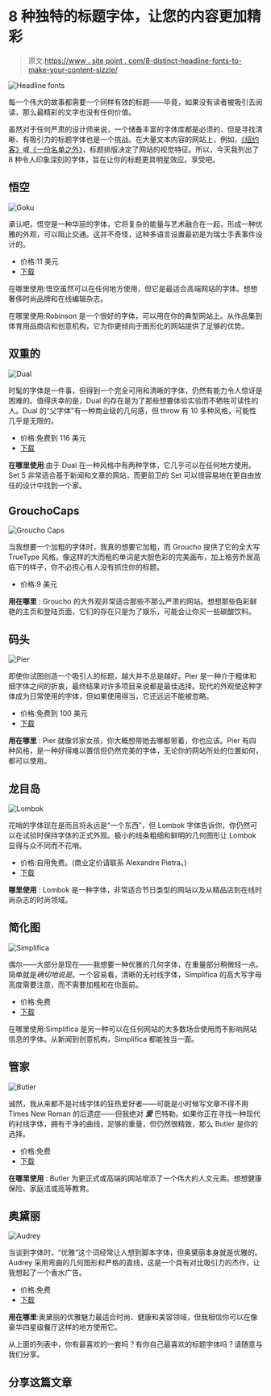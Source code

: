 # 8 种独特的标题字体，让您的内容更加精彩

> 原文:[https://www . site point . com/8-distinct-headline-fonts-to-make-your-content-sizzle/](https://www.sitepoint.com/8-distinctive-headline-fonts-to-make-your-content-sizzle/)

![Headline fonts](../Images/5eaf1b22599774370a6cbcf325155cd3.png)

每一个伟大的故事都需要一个同样有效的标题——毕竟，如果没有读者被吸引去阅读，那么最精彩的文字也没有任何价值。

虽然对于任何严肃的设计师来说，一个储备丰富的字体库都是必须的，但是寻找清晰、有吸引力的标题字体也是一个挑战。在大量文本内容的网站上，例如，[《纽约客》](http://www.newyorker.com/)或[《一份名单之外》](http://www.alistapart.com/)，标题排版决定了网站的视觉特征。所以，今天我列出了 8 种令人印象深刻的字体，旨在让你的标题更具明星效应。享受吧。

## 悟空

![Goku](../Images/19f94d2aeea0d0ed16561cc82ed1ff49.png)

承认吧，悟空是一种华丽的字体，它将复杂的能量与艺术融合在一起，形成一种优雅的外观，可以阻止交通。这并不奇怪，这种多语言设置最初是为瑞士手表事件设计的。

*   价格:11 美元
*   [下载](https://graphicriver.net/item/goku/10001649?s_rank=2?ref=wdh)

在哪里使用:悟空虽然可以在任何地方使用，但它是最适合高端网站的字体。想想奢侈时尚品牌和在线编辑杂志。

在哪里使用:Robinson 是一个很好的字体，可以用在你的典型网站上。从作品集到体育用品商店和创意机构，它为你更倾向于图形化的网站提供了足够的优势。

## 双重的

![Dual](../Images/989fd19893c2900412eabd924ed2530a.png)

时髦的字体是一件事，但得到一个完全可用和清晰的字体，仍然有能力令人惊讶是困难的。值得庆幸的是，Dual 的存在是为了那些想要体验实验而不牺牲可读性的人。Dual 的“父字体”有一种商业级的几何感，但 throw 有 10 多种风格，可能性几乎是无限的。

*   价格:免费到 116 美元
*   [下载](http://charlesdaoud.com/portfolio/dual-typeface/)

**在哪里使用**:由于 Dual 在一种风格中有两种字体，它几乎可以在任何地方使用。Set 5 非常适合基于新闻和文章的网站，而更前卫的 Set 可以很容易地在更自由放任的设计中找到一个家。

## GrouchoCaps

![Groucho Caps](../Images/65919038bf8d9a0cbb9a033900bdfd58.png)

当我想要一个加粗的字体时，我真的想要它加粗，而 Groucho 提供了它的全大写 TrueType 风格。像这样的大而粗的单词是大胆色彩的完美画布，加上格劳乔居高临下的样子，你不必担心有人没有抓住你的标题。

*   价格:9 美元

**用在哪里** : Groucho 的大外观非常适合那些不那么严肃的网站。想想那些色彩鲜艳的主页和登陆页面，它们的存在只是为了娱乐，可能会让你买一些碳酸饮料。

## 码头

![Pier](../Images/2715a01d39ada54ef3aec366a9f62e98.png)

即使你试图创造一个吸引人的标题，越大并不总是越好。Pier 是一种介于粗体和细字体之间的折衷，最终结果对许多项目来说都是最佳选择。现代的外观使这种字体成为日常使用的字体，但如果使用得当，它还远远不能被忽略。

*   价格:免费到 100 美元
*   [下载](http://pangrampangram.com/pier-sans/)

**用在哪里** : Pier 就像邻家女孩，你大概想带她去哪都带着，你也应该。Pier 有四种风格，是一种好得难以置信但仍然完美的字体，无论你的网站所处的位置如何，都可以使用。

## 龙目岛

![Lombok](../Images/02deb6bc0174670818b3ceece991029a.png)

花哨的字体现在是而且将永远是“一个东西”，但 Lombok 字体告诉你，你仍然可以在试验时保持字体的正式外观。极小的线条粗细和鲜明的几何图形让 Lombok 显得与众不同而不花哨。

*   价格:自用免费。(商业定价请联系 Alexandre Pietra。)
*   [下载](https://www.behance.net/gallery/17179851/Lombok-typeface)

**哪里使用** : Lombok 是一种字体，非常适合节日类型的网站以及从精品店到在线时尚杂志的时尚领域。

## 简化图

![Simplifica](../Images/335efaa746d87fe1e49864fe748f7028.png)

偶尔——大部分是现在——我想要一种优雅的几何字体，在重量部分稍微轻一点。简单就是*确切地说是*。一个容易看，清晰的无衬线字体，Simplifica 的高大写字母高度需要注意，而不需要加粗和在你面前。

*   价格:免费
*   [下载](https://www.behance.net/gallery/14209843/SIMPLIFICA-Typeface-Free)

在哪里使用:Simplifica 是另一种可以在任何网站的大多数场合使用而不影响网站信息的字体。从新闻到创意机构，Simplifica 都能独当一面。

## 管家

![Butler](../Images/6cfd336ba734804a4a0f43ccdec8508c.png)

诚然，我从来都不是衬线字体的狂热爱好者——可能是小时候写文章不得不用 Times New Roman 的后遗症——但我绝对 ***爱*** 巴特勒。如果你正在寻找一种现代的衬线字体，拥有干净的曲线，足够的重量，但仍然很精致，那么 Butler 是你的选择。

*   价格:免费
*   [下载](https://www.behance.net/gallery/27753367/Butler-FREE-FONT)

**在哪里使用** : Butler 为更正式或高端的网站增添了一个伟大的人文元素。想想健康保险、家庭法或高等教育。

## 奥黛丽

![Audrey](../Images/1c7b77741becdbafabc0a9aeba5cebf7.png)

当谈到字体时，“优雅”这个词经常让人想到脚本字体，但奥黛丽本身就是优雅的。Audrey 采用弯曲的几何图形和严格的直线，这是一个具有对比吸引力的杰作，让我想起了一个香水广告。

*   价格:免费
*   [下载](https://www.behance.net/gallery/32938133/Audrey-FREE-FONT)

**用在哪里**:奥黛丽的优雅魅力最适合时尚、健康和美容领域，但我相信你可以在像豪华四星级餐厅这样的地方使用它。

从上面的列表中，你有最喜欢的一套吗？有你自己最喜欢的标题字体吗？请随意与我们分享。

## 分享这篇文章